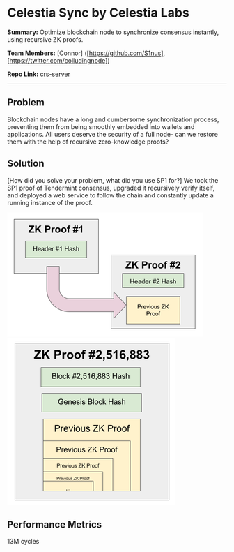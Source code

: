 # Celestia Sync by Celestia Labs

**Summary:** Optimize blockchain node to synchronize consensus instantly, using recursive ZK proofs.

**Team Members:** [Connor] ([https://github.com/S1nus], [https://twitter.com/colludingnode])

**Repo Link:** [crs-server](https://github.com/S1nus/crs-server/)

---
## Problem

Blockchain nodes have a long and cumbersome synchronization process, preventing them from being smoothly embedded into wallets and applications. All users deserve the security of a full node- can we restore them with the help of recursive zero-knowledge proofs?
## Solution

[How did you solve your problem, what did you use SP1 for?]
We took the SP1 proof of Tendermint consensus, upgraded it recursively verify itself, and deployed a web service to follow the chain and constantly update a running instance of the proof.

![recursive proof](./previousproofinput.png)
![squashed](./squashedproof.png)

## Performance Metrics
13M cycles
